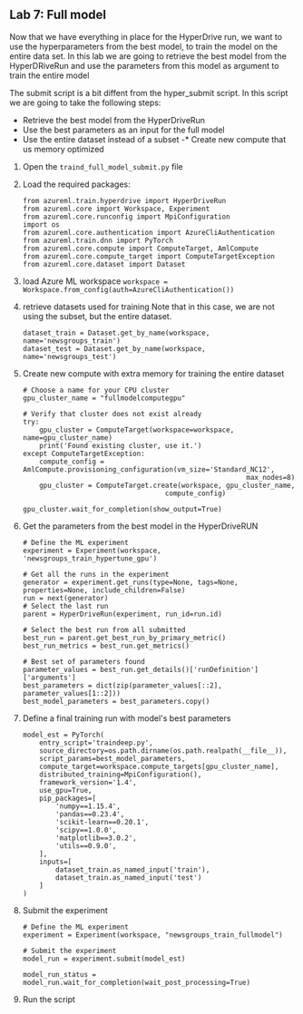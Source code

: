 ## Lab 7: Full model ##
Now that we have everything in place for the HyperDrive run, we want to use the hyperparameters from the best model, to train the model on the entire data set. In this lab we are going to retrieve the best model from the HyperDRiveRun and use the parameters from this model as argument to train the entire model

The submit script is a bit diffent from the hyper_submit script. In this script we are going to take the following steps:

* Retrieve the best model from the HyperDriveRun
* Use the best parameters as an input for the full model
* Use the entire dataset instead of a subset
-* Create new compute that us memory optimized

1. Open the `traind_full_model_submit.py` file

2.  Load the required packages:
    ```
    from azureml.train.hyperdrive import HyperDriveRun
    from azureml.core import Workspace, Experiment
    from azureml.core.runconfig import MpiConfiguration
    import os
    from azureml.core.authentication import AzureCliAuthentication
    from azureml.train.dnn import PyTorch
    from azureml.core.compute import ComputeTarget, AmlCompute
    from azureml.core.compute_target import ComputeTargetException
    from azureml.core.dataset import Dataset
    ```

3. load Azure ML workspace
    `workspace = Workspace.from_config(auth=AzureCliAuthentication())`

4. retrieve datasets used for training
    Note that in this case, we are not using the subset, but the entire dataset.
    ```
    dataset_train = Dataset.get_by_name(workspace, name='newsgroups_train')
    dataset_test = Dataset.get_by_name(workspace, name='newsgroups_test')
    ```

5. Create new compute with extra memory for training the entire dataset
    ```
    # Choose a name for your CPU cluster
    gpu_cluster_name = "fullmodelcomputegpu"

    # Verify that cluster does not exist already
    try:
        gpu_cluster = ComputeTarget(workspace=workspace, name=gpu_cluster_name)
        print('Found existing cluster, use it.')
    except ComputeTargetException:
        compute_config = AmlCompute.provisioning_configuration(vm_size='Standard_NC12',
                                                           max_nodes=8)
        gpu_cluster = ComputeTarget.create(workspace, gpu_cluster_name,
                                       compute_config)

    gpu_cluster.wait_for_completion(show_output=True)
    ```
6. Get the parameters from the best model in the HyperDriveRUN
    ```
    # Define the ML experiment
    experiment = Experiment(workspace, 'newsgroups_train_hypertune_gpu')

    # Get all the runs in the experiment
    generator = experiment.get_runs(type=None, tags=None, properties=None, include_children=False)
    run = next(generator)
    # Select the last run
    parent = HyperDriveRun(experiment, run_id=run.id)

    # Select the best run from all submitted
    best_run = parent.get_best_run_by_primary_metric()
    best_run_metrics = best_run.get_metrics()

    # Best set of parameters found
    parameter_values = best_run.get_details()['runDefinition']['arguments']
    best_parameters = dict(zip(parameter_values[::2], parameter_values[1::2]))
    best_model_parameters = best_parameters.copy()
    ```

7. Define a final training run with model's best parameters
    ```
    model_est = PyTorch(
        entry_script='traindeep.py',
        source_directory=os.path.dirname(os.path.realpath(__file__)),
        script_params=best_model_parameters,
        compute_target=workspace.compute_targets[gpu_cluster_name],
        distributed_training=MpiConfiguration(),
        framework_version='1.4',
        use_gpu=True,
        pip_packages=[
            'numpy==1.15.4',
            'pandas==0.23.4',
            'scikit-learn==0.20.1',
            'scipy==1.0.0',
            'matplotlib==3.0.2',
            'utils==0.9.0',
        ],
        inputs=[
            dataset_train.as_named_input('train'),
            dataset_train.as_named_input('test')
        ]
    )

8. Submit the experiment
    ```
    # Define the ML experiment
    experiment = Experiment(workspace, "newsgroups_train_fullmodel")

    # Submit the experiment
    model_run = experiment.submit(model_est)

    model_run_status = model_run.wait_for_completion(wait_post_processing=True)
    ```

9. Run the script

